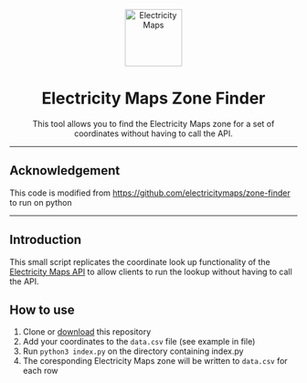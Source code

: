 <p align="center">
    <img alt="Electricity Maps" src="https://raw.githubusercontent.com/electricitymaps/electricitymaps-contrib/master/web/public/images/electricitymaps-icon.svg" width="100" />
</p>
<h1 align="center">
  Electricity Maps Zone Finder
</h1>

<p align="center">
This tool allows you to find the Electricity Maps zone for a set of coordinates without having to call the API.
</p>

---
## Acknowledgement
This code is modified from https://github.com/electricitymaps/zone-finder to run on python

---

## Introduction

This small script replicates the coordinate look up functionality of the [Electricity Maps API](https://docs.electricitymaps.com) to allow clients to run the lookup without having to call the API.

## How to use

1. Clone or [download](https://github.com/electricitymaps/zone-finder/archive/refs/heads/main.zip) this repository
2. Add your coordinates to the `data.csv` file (see example in file)
3. Run `python3 index.py` on the directory containing index.py
4. The coresponding Electricity Maps zone will be written to `data.csv` for each row
